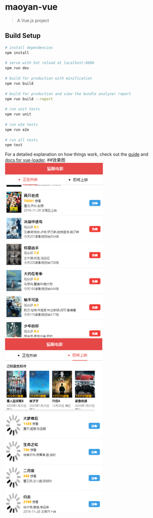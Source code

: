 # maoyan-vue

> A Vue.js project

## Build Setup

``` bash
# install dependencies
npm install

# serve with hot reload at localhost:8080
npm run dev

# build for production with minification
npm run build

# build for production and view the bundle analyzer report
npm run build --report

# run unit tests
npm run unit

# run e2e tests
npm run e2e

# run all tests
npm test
```

For a detailed explanation on how things work, check out the [guide](http://vuejs-templates.github.io/webpack/) and [docs for vue-loader](http://vuejs.github.io/vue-loader).
##效果图
![image](https://github.com/luo-shishi/maoyan-movie/blob/master/src/assets/img/read1.png)
![image](https://github.com/luo-shishi/maoyan-movie/blob/master/src/assets/img/read2.png)
